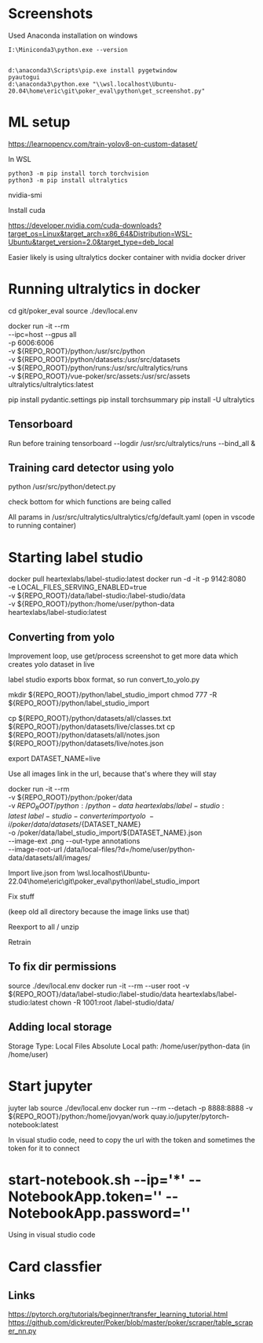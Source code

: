 # Screenshots 

Used Anaconda installation on windows

```
I:\Miniconda3\python.exe --version


d:\anaconda3\Scripts\pip.exe install pygetwindow
pyautogui
d:\anaconda3\python.exe "\\wsl.localhost\Ubuntu-20.04\home\eric\git\poker_eval\python\get_screenshot.py"
```

# ML setup

https://learnopencv.com/train-yolov8-on-custom-dataset/

In WSL

```
python3 -m pip install torch torchvision
python3 -m pip install ultralytics
```

nvidia-smi

Install cuda

https://developer.nvidia.com/cuda-downloads?target_os=Linux&target_arch=x86_64&Distribution=WSL-Ubuntu&target_version=2.0&target_type=deb_local

Easier likely is using ultralytics docker container with nvidia docker driver


# Running ultralytics in docker

cd git/poker_eval
source ./dev/local.env

docker run -it --rm  \
--ipc=host --gpus all \
-p 6006:6006 \
-v ${REPO_ROOT}/python:/usr/src/python \
-v ${REPO_ROOT}/python/datasets:/usr/src/datasets \
-v ${REPO_ROOT}/python/runs:/usr/src/ultralytics/runs \
-v ${REPO_ROOT}/vue-poker/src/assets:/usr/src/assets \
ultralytics/ultralytics:latest

pip install pydantic.settings
pip install torchsummary
pip install -U ultralytics

## Tensorboard 

Run before training
tensorboard --logdir /usr/src/ultralytics/runs --bind_all & 

## Training card detector using yolo

python /usr/src/python/detect.py

check bottom for which functions are being called

All params in /usr/src/ultralytics/ultralytics/cfg/default.yaml (open in vscode to running container)


# Starting label studio

docker pull heartexlabs/label-studio:latest
docker run -d -it -p 9142:8080 \
-e LOCAL_FILES_SERVING_ENABLED=true \
-v ${REPO_ROOT}/data/label-studio:/label-studio/data \
-v ${REPO_ROOT}/python:/home/user/python-data \
heartexlabs/label-studio:latest

## Converting from yolo

Improvement loop, use get/process screenshot to get more data
which creates yolo dataset in live

label studio exports bbox format, so
run convert_to_yolo.py

mkdir ${REPO_ROOT}/python/label_studio_import
chmod 777 -R ${REPO_ROOT}/python/label_studio_import

cp ${REPO_ROOT}/python/datasets/all/classes.txt ${REPO_ROOT}/python/datasets/live/classes.txt 
cp ${REPO_ROOT}/python/datasets/all/notes.json ${REPO_ROOT}/python/datasets/live/notes.json


export DATASET_NAME=live

Use all images link in the url, because that's where they will stay

docker run -it --rm \
-v ${REPO_ROOT}/python:/poker/data \
-v ${REPO_ROOT}/python:/python-data \
heartexlabs/label-studio:latest \
label-studio-converter import yolo \
-i /poker/data/datasets/${DATASET_NAME} \
-o /poker/data/label_studio_import/${DATASET_NAME}.json \
--image-ext .png --out-type annotations \
--image-root-url /data/local-files/?d=/home/user/python-data/datasets/all/images/

Import live.json from 
\\wsl.localhost\Ubuntu-22.04\home\eric\git\poker_eval\python\label_studio_import

Fix stuff

(keep old all directory because the image links use that)

Reexport to all / unzip

Retrain

## To fix dir permissions

source ./dev/local.env
docker run -it --rm --user root -v ${REPO_ROOT}/data/label-studio:/label-studio/data heartexlabs/label-studio:latest chown -R 1001:root /label-studio/data/

## Adding local storage

Storage Type: Local Files
Absolute Local path: /home/user/python-data  (in /home/user)

# Start jupyter

juyter lab
source ./dev/local.env
docker run --rm --detach -p 8888:8888  -v ${REPO_ROOT}/python:/home/jovyan/work quay.io/jupyter/pytorch-notebook:latest

In visual studio code, need to copy the url with the token and sometimes the token for it to connect

#  start-notebook.sh --ip='*' --NotebookApp.token='' --NotebookApp.password=''

Using in visual studio code

# Card classfier 

## Links

https://pytorch.org/tutorials/beginner/transfer_learning_tutorial.html
https://github.com/dickreuter/Poker/blob/master/poker/scraper/table_scraper_nn.py